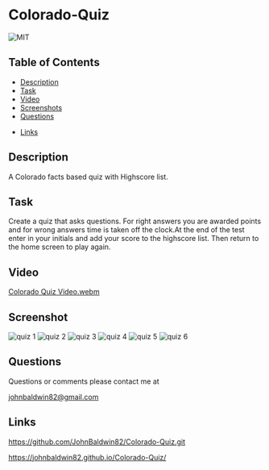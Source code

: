 # Colorado-Quiz

![MIT](https://img.shields.io/badge/License-MIT-yellow.svg)

## Table of Contents

- [Description](#description)
- [Task](#task)
- [Video](#video)
- [Screenshots](#screenshots)
- [Questions](#questions)
* [Links](#links)

## Description

A Colorado facts based quiz with Highscore list.

## Task

Create a quiz that asks questions. For right answers you are awarded
points and for wrong answers time is taken off the clock.At the end
of the test enter in your initials and add your score to the highscore
list. Then return to the home screen to play again.

## Video

[Colorado Quiz Video.webm](https://github.com/JohnBaldwin82/Colorado-Quiz/assets/124854286/a74dfe05-05cf-4b6d-8751-2a7b6b65065c)


## Screenshot
![quiz 1](https://github.com/JohnBaldwin82/Colorado-Quiz/assets/124854286/1468fd31-6feb-46d4-97d7-5f00ed4ff414)
![quiz 2](https://github.com/JohnBaldwin82/Colorado-Quiz/assets/124854286/30bd0437-5f7d-4ad4-83a3-3c3f51ea7341)
![quiz 3](https://github.com/JohnBaldwin82/Colorado-Quiz/assets/124854286/9195abda-362a-4bfe-8c5e-22790facb689)
![quiz 4](https://github.com/JohnBaldwin82/Colorado-Quiz/assets/124854286/a3f931ed-189a-44ab-9e46-6d34429fcbdb)
![quiz 5](https://github.com/JohnBaldwin82/Colorado-Quiz/assets/124854286/a67a4fc6-65a3-4987-b19d-da4a639de1a7)
![quiz 6](https://github.com/JohnBaldwin82/Colorado-Quiz/assets/124854286/70de6853-6521-4794-8952-c0fd9033b0a0)



## Questions

Questions or comments please contact me at

johnbaldwin82@gmail.com


## Links

https://github.com/JohnBaldwin82/Colorado-Quiz.git

https://johnbaldwin82.github.io/Colorado-Quiz/


